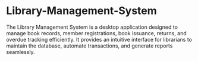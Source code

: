 # Library-Management-System
The Library Management System is a desktop application designed to manage book records, member registrations, book issuance, returns, and overdue tracking efficiently. It provides an intuitive interface for librarians to maintain the database, automate transactions, and generate reports seamlessly.
